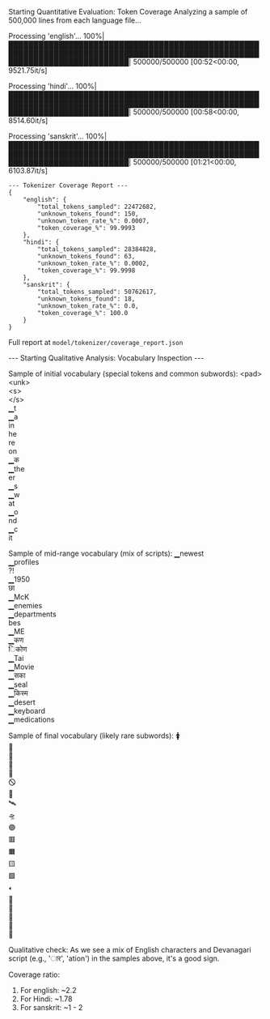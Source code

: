 Starting Quantitative Evaluation: Token Coverage
Analyzing a sample of 500,000 lines from each language file...

Processing 'english'...
100%|████████████████████████████████████████████████████████████████████████████████████████████████████████████████████████████| 500000/500000 [00:52<00:00, 9521.75it/s]

Processing 'hindi'...
100%|████████████████████████████████████████████████████████████████████████████████████████████████████████████████████████████| 500000/500000 [00:58<00:00, 8514.60it/s]

Processing 'sanskrit'...
100%|████████████████████████████████████████████████████████████████████████████████████████████████████████████████████████████| 500000/500000 [01:21<00:00, 6103.87it/s]

```
--- Tokenizer Coverage Report ---
{
    "english": {
        "total_tokens_sampled": 22472682,
        "unknown_tokens_found": 150,
        "unknown_token_rate_%": 0.0007,
        "token_coverage_%": 99.9993
    },
    "hindi": {
        "total_tokens_sampled": 28384828,
        "unknown_tokens_found": 63,
        "unknown_token_rate_%": 0.0002,
        "token_coverage_%": 99.9998
    },
    "sanskrit": {
        "total_tokens_sampled": 50762617,
        "unknown_tokens_found": 18,
        "unknown_token_rate_%": 0.0,
        "token_coverage_%": 100.0
    }
}
```

Full report at `model/tokenizer/coverage_report.json`

--- Starting Qualitative Analysis: Vocabulary Inspection ---

Sample of initial vocabulary (special tokens and common subwords):
  \<pad> <br>
  \<unk> <br>
  \<s> <br>
  \</s> <br>
  ▁t <br>
  ▁a <br>
  in <br>
  he <br>
  re <br>
  on <br>
  ▁क <br>
  ▁the <br>
  er <br>
  ▁s <br>
  ▁w <br>
  at <br>
  ▁o <br>
  nd <br>
  ▁c <br>
  it

Sample of mid-range vocabulary (mix of scripts):
  ▁newest <br>
  ▁profiles <br>
  ?! <br>
  ▁1950 <br>
  छा <br>
  ▁McK <br>
  ▁enemies <br>
  ▁departments <br>
  bes <br>
  ▁ME <br>
  ▁कण <br>
  िकोण <br>
  ▁Tai <br>
  ▁Movie <br>
  ▁सका <br>
  ▁seal <br>
  ▁किस्म <br>
  ▁desert <br>
  ▁keyboard <br>
  ▁medications

Sample of final vocabulary (likely rare subwords):
  🚺 <br>
  🚾 <br>
  🛀 <br>
  🛁 <br>
  🛄 <br>
  🛇 <br>
  🛫 <br>
  🛰 <br>
  🛸 <br>
  🟣 <br>
  🟥 <br>
  🟧 <br>
  🟨 <br>
  🟩 <br>
  🢐 <br>
  🤒 <br>
  🤛 <br>
  🤢 <br>
  🤨 <br>
  🤭

Qualitative check: As we see a mix of English characters and Devanagari script (e.g., 'ार', 'ation') in the samples above, it's a good sign.

Coverage ratio:
1. For english: ~2.2
2. For Hindi: ~1.78
3. For sanskrit: ~1 - 2